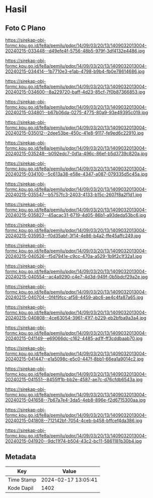 # Hasil

## Foto C Plano

https://sirekap-obj-formc.kpu.go.id/fe8a/pemilu/pdpr/14/09/03/20/13/1409032013004-20240215-033448--d49efe4f-5756-48b5-979f-3df4132e4486.jpg

https://sirekap-obj-formc.kpu.go.id/fe8a/pemilu/pdpr/14/09/03/20/13/1409032013004-20240215-034414--1b7710e3-e1ab-4798-b9b4-fb0e78614686.jpg

https://sirekap-obj-formc.kpu.go.id/fe8a/pemilu/pdpr/14/09/03/20/13/1409032013004-20240215-034600--8a229720-baff-4d23-85cf-7f0b87366853.jpg

https://sirekap-obj-formc.kpu.go.id/fe8a/pemilu/pdpr/14/09/03/20/13/1409032013004-20240215-034801--b67b06da-0275-4775-80a9-93e49395c019.jpg

https://sirekap-obj-formc.kpu.go.id/fe8a/pemilu/pdpr/14/09/03/20/13/1409032013004-20240215-035012--2dee53be-450c-41e8-9117-fe9ed6c22910.jpg

https://sirekap-obj-formc.kpu.go.id/fe8a/pemilu/pdpr/14/09/03/20/13/1409032013004-20240215-035248--b092edc7-0d1a-496c-86ef-b5d3739c820a.jpg

https://sirekap-obj-formc.kpu.go.id/fe8a/pemilu/pdpr/14/09/03/20/13/1409032013004-20240215-034100--5c613a38-e58e-4347-a087-079335d5c45a.jpg

https://sirekap-obj-formc.kpu.go.id/fe8a/pemilu/pdpr/14/09/03/20/13/1409032013004-20240215-035547--b5757fc3-2403-4133-b15c-2607f8a2f1d1.jpg

https://sirekap-obj-formc.kpu.go.id/fe8a/pemilu/pdpr/14/09/03/20/13/1409032013004-20240215-035827--45acac31-6719-4d05-86b1-a93deda53bc6.jpg

https://sirekap-obj-formc.kpu.go.id/fe8a/pemilu/pdpr/14/09/03/20/13/1409032013004-20240215-035953--f0d35abf-3f14-4e86-b4a2-ffe45affc249.jpg

https://sirekap-obj-formc.kpu.go.id/fe8a/pemilu/pdpr/14/09/03/20/13/1409032013004-20240215-040526--f5d7941e-c9cc-470a-a529-1b9f2c1f32a1.jpg

https://sirekap-obj-formc.kpu.go.id/fe8a/pemilu/pdpr/14/09/03/20/13/1409032013004-20240215-040554--ac4a9290-c4e7-4d3d-949f-0b5bdcf29a2e.jpg

https://sirekap-obj-formc.kpu.go.id/fe8a/pemilu/pdpr/14/09/03/20/13/1409032013004-20240215-040704--0f4f9fcc-af58-4459-abc6-ae4c4fa87a65.jpg

https://sirekap-obj-formc.kpu.go.id/fe8a/pemilu/pdpr/14/09/03/20/13/1409032013004-20240215-040808--4ce63054-3961-41f7-b229-eb2bfba9a3a4.jpg

https://sirekap-obj-formc.kpu.go.id/fe8a/pemilu/pdpr/14/09/03/20/13/1409032013004-20240215-041149--e69066dc-c162-4485-ad1f-ff3cddbaab70.jpg

https://sirekap-obj-formc.kpu.go.id/fe8a/pemilu/pdpr/14/09/03/20/13/1409032013004-20240215-041447--e1a5098c-e5c0-447f-8bb1-66ea1a9014c2.jpg

https://sirekap-obj-formc.kpu.go.id/fe8a/pemilu/pdpr/14/09/03/20/13/1409032013004-20240215-041551--8455ff1b-bb2e-4587-ae7c-d76cfdb6543a.jpg

https://sirekap-obj-formc.kpu.go.id/fe8a/pemilu/pdpr/14/09/03/20/13/1409032013004-20240215-041658--7b67a7e4-3da5-4eb8-896e-f2d6715300aa.jpg

https://sirekap-obj-formc.kpu.go.id/fe8a/pemilu/pdpr/14/09/03/20/13/1409032013004-20240215-041808--712142bf-7054-4ceb-b458-bffcef4da386.jpg

https://sirekap-obj-formc.kpu.go.id/fe8a/pemilu/pdpr/14/09/03/20/13/1409032013004-20240215-041920--9dc11f74-b504-43c2-bc11-5861181b30b4.jpg


## Metadata

| Key        | Value               |
| ---------- | ------------------- |
| Time Stamp | 2024-02-17 13:05:41 |
| Kode Dapil | 1402                |




